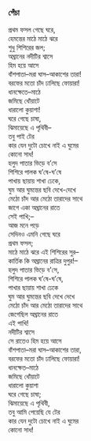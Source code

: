 ### পেঁচা
প্রথম ফসল গেছে ঘরে,  
হেমন্তের মাঠে মাঠে ঝরে  
শুধু শিশিরের জল;  
অঘ্রানের নদীটির শ্বাসে  
হিম হয়ে আসে  
বাঁশপাতা–মরা ঘাস–আকাশের তারা!  
বরফের মতো চাঁদ ঢালিছে ফোয়ারা!  
ধানক্ষেতে–মাঠে  
জমিছে ধোঁয়াটে  
ধারালো কুয়াশা!  
ঘরে গেছে চাষা,  
ঝিমায়েছে এ পৃথিবী–   
তবু পাই টের  
কার যেন দুটো চোখে নাই এ ঘুমের  
কোনো সাধ!  
হলুদ পাতার ভিড়ে ব’সে  
শিশিরে পালক ঘ’ষে-ঘ’ষে  
পাখায় ছায়ায় শাখা ঢেকে,  
ঘুম আর ঘুমন্তের ছবি দেখে-দেখে  
মেঠো চাঁদ আর মেঠো তারাদের সাথে  
জাগে একা অঘ্রানের রাতে  
সেই পাখি;–   
আজ মনে পড়ে  
সেদিনও এমনি গেছে ঘরে  
প্রথম ফসল;  
মাঠে মাঠে ঝরে এই শিশিরের সুর–   
কার্তিক কি অঘ্রানের রাত্রির দুপুর!–   
হলুদ পাতার ভিড়ে ব'সে,  
শিশিরে পালক ঘ’ষে-ঘ’ষে,  
পাখার ছায়ায় শাখা ঢেকে  
ঘুম আর ঘুমন্তের ছবি দেখে দেখে  
মেঠো চাঁদ আর মেঠো তারাদের সাথে  
জেগেছিল অঘ্রানের রাতে  
এই পাখি!  
নদীটির শ্বাসে  
সে রাতেও হিম হয়ে আসে  
বাঁশপাতা–মরা ঘাস–আকাশের তারা,  
বরফের মতো চাঁদ ঢালিছে ফোয়ারা!  
ধানক্ষেত–মাঠে  
জমিছে ধোঁয়াটে  
ধারালো কুয়াশা  
ঘরে গেছে চাষা;  
ঝিমায়েছে এ পৃথিবী,  
তবু আমি পেয়েছি যে টের  
কার যেন দুটো চোখে নাই এ ঘুমের  
কোনো সাধ!  